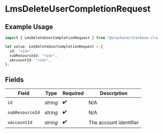 # LmsDeleteUserCompletionRequest

## Example Usage

```typescript
import { LmsDeleteUserCompletionRequest } from "@stackone/stackone-client-ts/sdk/models/operations";

let value: LmsDeleteUserCompletionRequest = {
  id: "<id>",
  subResourceId: "<id>",
  xAccountId: "<id>",
};
```

## Fields

| Field                  | Type                   | Required               | Description            |
| ---------------------- | ---------------------- | ---------------------- | ---------------------- |
| `id`                   | *string*               | :heavy_check_mark:     | N/A                    |
| `subResourceId`        | *string*               | :heavy_check_mark:     | N/A                    |
| `xAccountId`           | *string*               | :heavy_check_mark:     | The account identifier |